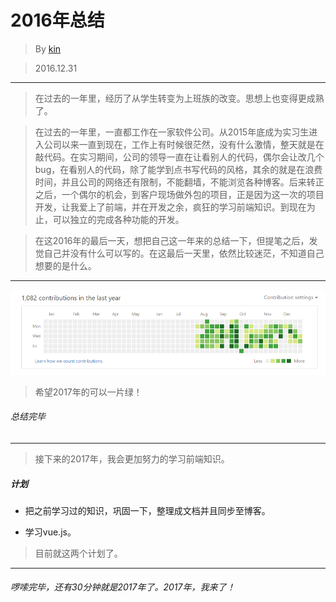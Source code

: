 # 2016年总结

> By [kin](https://cuikangjie.github.io/resume/)

> 2016.12.31

---
> 在过去的一年里，经历了从学生转变为上班族的改变。思想上也变得更成熟了。


> 在过去的一年里，一直都工作在一家软件公司。从2015年底成为实习生进入公司以来一直到现在，工作上有时候很茫然，没有什么激情，整天就是在敲代码。在实习期间，公司的领导一直在让看别人的代码，偶尔会让改几个bug，在看别人的代码，除了能学到点书写代码的风格，其余的就是在浪费时间，并且公司的网络还有限制，不能翻墙，不能浏览各种博客。后来转正之后，一个偶尔的机会，到客户现场做外包的项目，正是因为这一次的项目开发，让我爱上了前端，并在开发之余，疯狂的学习前端知识。到现在为止，可以独立的完成各种功能的开发。

> 在这2016年的最后一天，想把自己这一年来的总结一下，但提笔之后，发觉自己并没有什么可以写的。在这最后一天里，依然比较迷茫，不知道自己想要的是什么。

---
![2016](../study/img/2016.png)
> 希望2017年的可以一片绿！

###### 总结完毕

---

> 接下来的2017年，我会更加努力的学习前端知识。

##### 计划

* 把之前学习过的知识，巩固一下，整理成文档并且同步至博客。

* 学习vue.js。

> 目前就这两个计划了。

---
###### 啰嗦完毕，还有30分钟就是2017年了。2017年，我来了！
